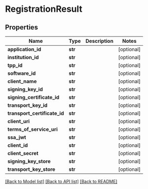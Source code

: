 # RegistrationResult

## Properties
Name | Type | Description | Notes
------------ | ------------- | ------------- | -------------
**application_id** | **str** |  | [optional] 
**institution_id** | **str** |  | [optional] 
**tpp_id** | **str** |  | [optional] 
**software_id** | **str** |  | [optional] 
**client_name** | **str** |  | [optional] 
**signing_key_id** | **str** |  | [optional] 
**signing_certificate_id** | **str** |  | [optional] 
**transport_key_id** | **str** |  | [optional] 
**transport_certificate_id** | **str** |  | [optional] 
**client_uri** | **str** |  | [optional] 
**terms_of_service_uri** | **str** |  | [optional] 
**ssa_jwt** | **str** |  | [optional] 
**client_id** | **str** |  | [optional] 
**client_secret** | **str** |  | [optional] 
**signing_key_store** | **str** |  | [optional] 
**transport_key_store** | **str** |  | [optional] 

[[Back to Model list]](../README.md#documentation-for-models) [[Back to API list]](../README.md#documentation-for-api-endpoints) [[Back to README]](../README.md)


